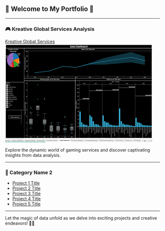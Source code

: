 ## 🌟 Welcome to My Portfolio 🌟

---

### 🎮 Kreative Global Services Analysis 

[Kreative Global Services](/KGS_analysis)
![Kreative Global Services Thumbnail](images/Thumbnail1.png)

Explore the dynamic world of gaming services and discover captivating insights from data analysis.

---

### 💼 Category Name 2

- [Project 1 Title](http://example.com/)
- [Project 2 Title](http://example.com/)
- [Project 3 Title](http://example.com/)
- [Project 4 Title](http://example.com/)
- [Project 5 Title](http://example.com/)

---

Let the magic of data unfold as we delve into exciting projects and creative endeavors! 🚀🌌
